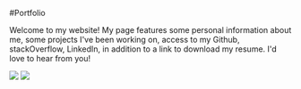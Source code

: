#Portfolio

<p>Welcome to my website! My page features some personal information about me, some projects I've been working on, access to my Github, stackOverflow, LinkedIn, in addition to a link to download my resume. I'd love to hear from you!</p>

<img src="./aboutme.png">
<img src="./portfolio.png">
